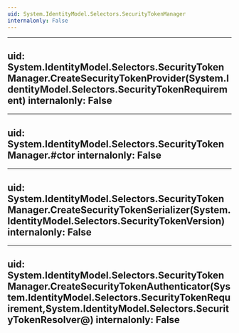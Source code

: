 ```yaml
---
uid: System.IdentityModel.Selectors.SecurityTokenManager
internalonly: False
---
```


---
uid: System.IdentityModel.Selectors.SecurityTokenManager.CreateSecurityTokenProvider(System.IdentityModel.Selectors.SecurityTokenRequirement)
internalonly: False
---

---
uid: System.IdentityModel.Selectors.SecurityTokenManager.#ctor
internalonly: False
---

---
uid: System.IdentityModel.Selectors.SecurityTokenManager.CreateSecurityTokenSerializer(System.IdentityModel.Selectors.SecurityTokenVersion)
internalonly: False
---

---
uid: System.IdentityModel.Selectors.SecurityTokenManager.CreateSecurityTokenAuthenticator(System.IdentityModel.Selectors.SecurityTokenRequirement,System.IdentityModel.Selectors.SecurityTokenResolver@)
internalonly: False
---
